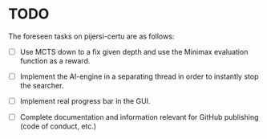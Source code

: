 # TODO
The foreseen tasks on pijersi-certu are as follows:

- [ ] Use MCTS down to a fix given depth and use the Minimax evaluation function as a reward.
- [ ] Implement the AI-engine in a separating thread in order to instantly stop the searcher.
- [ ] Implement real progress bar in the GUI.
- [ ] Complete documentation and information relevant for GitHub publishing (code of conduct, etc.)

